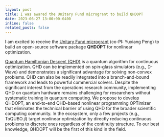 ```yaml
---
layout: post
title: I was awared the Unitary Fund microgrant to build QHDOPT
date: 2023-06-27 13:00:00-0400
inline: false
related_posts: false
---
```


I am excited to receive the [Unitary Fund microgrant](https://unitary.fund/grants/) (co-PI: Yuxiang Peng) to build an open-source software package **QHDOPT** for nonlinear optimization.

[Quantum Hamiltonian Descent (QHD)](https://arxiv.org/abs/2303.01471) is a quantum algorithm for continuous optimization. QHD can be implemented on spin-glass simulators (e.g., D-Wave) and demonstrates a significant advantage for solving non-convex problems. QHD can also be readily integrated into a branch-and-bound framework and leads to powerful commercial solvers. Despite the significant interest from the operations research community, implementing QHD on quantum hardware remains challenging for researchers without systematic training in quantum computing. We propose to develop QHDOPT, an end-to-end QHD-based nonlinear programming OPTimizer that eliminates the technical barrier of using QHD for the broader scientific computing community. In the ecosystem, only a few projects (e.g., ToQUBO.jl) target nonlinear optimization by directly reducing continuous problems to discrete ones regardless of the continuity structure. To our best knowledge, QHDOPT will be the first of this kind in the field.
